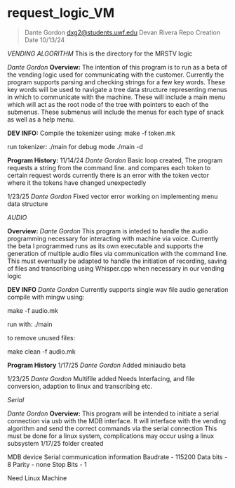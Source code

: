 # request_logic_VM



>Dante Gordon dxg2@students.uwf.edu
>Devan Rivera
>Repo Creation Date 10/13/24



*VENDING ALGORITHM*
This is the directory for the MRSTV logic 

*Dante Gordon*
**Overview:**
The intention of this program is to run as a beta of the vending logic used for communicating with the customer. 
Currently the program supports parsing and checking strings for a few key words. These key words will be used to navigate a tree data structure representing menus in which to communicate with the machine. These will include a  main menu which will act as the root node of the tree with pointers to each of the submenus. These submenus will include the menus for each type of snack as well as a help menu.

**DEV INFO:**
Compile the tokenizer using:
make -f token.mk

run tokenizer:
./main 
for debug mode
./main -d 

**Program History:**
11/14/24 
*Dante Gordon*
Basic loop created,
The program requests a string from the command line. and compares each token to certain request words
currently there is an error with the token vector where it the tokens have changed unexpectedly

1/23/25
*Dante Gordon*
Fixed vector error working on implementing menu data structure

*AUDIO*

**Overview:**
*Dante Gordon*
This program is inteded to handle the audio programming necessary for interacting with machine via voice. 
Currently the beta I programmed runs as its own executable and supports the generation of multiple audio files via communication with the command line. 
This must eventually be adapted to handle the initiation of recording, saving of files and transcribing using Whisper.cpp when necessary in our vending logic


**DEV INFO**
*Dante Gordon*
Currently supports single wav file audio generation 
compile with mingw using: 

make -f audio.mk

run with: 
./main

to remove unused files:

make clean -f audio.mk

**Program History**
1/17/25
*Dante Gordon*
Added miniaudio beta

1/23/25
*Dante Gordon*
Multifile added
Needs  Interfacing, and file conversion, adaption to linux and transcribing etc.

*Serial*

*Dante Gordon*
**Overview:**
This program will be intended to initiate a serial connection via usb with the MDB interface. 
It will interface with the vending algorithm and send the correct commands via the serial connection
This must be done for a linux system, complications may occur using a linux subsystem
1/17/25
folder created

MDB device Serial communication information
Baudrate - 115200
Data bits - 8
Parity - none
Stop Bits - 1

Need Linux Machine
